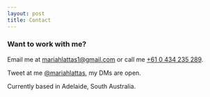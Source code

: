 ```yaml
---
layout: post
title: Contact
---
```


### Want to work with me?

Email me at [mariahlattas1@gmail.com](mailto:mariahlattas1@gmail.com) or call me [+61 0 434 235 289](tel:61434235289).

Tweet at me [@mariahlattas](https://twitter.com/mariahlattas), my DMs are open.

Currently based in Adelaide, South Australia. 